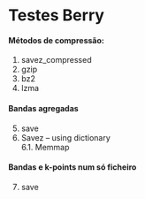 # Testes Berry
#### Métodos de compressão:
  1. savez_compressed
  2. gzip
  3. bz2
  4. lzma
#### Bandas agregadas
  5. save
  6. Savez – using dictionary   
    6.1. Memmap
#### Bandas e k-points num só ficheiro
  7. save


